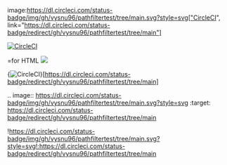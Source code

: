 image:https://dl.circleci.com/status-badge/img/gh/vysnu96/pathfiltertest/tree/main.svg?style=svg["CircleCI", link="https://dl.circleci.com/status-badge/redirect/gh/vysnu96/pathfiltertest/tree/main"]

[![CircleCI](https://dl.circleci.com/status-badge/img/gh/vysnu96/pathfiltertest/tree/main.svg?style=svg)](https://dl.circleci.com/status-badge/redirect/gh/vysnu96/pathfiltertest/tree/main)

=for HTML <a href="https://dl.circleci.com/status-badge/redirect/gh/vysnu96/pathfiltertest/tree/main"><img src="https://dl.circleci.com/status-badge/img/gh/vysnu96/pathfiltertest/tree/main.svg?style=svg"></a>

{<img src="https://dl.circleci.com/status-badge/img/gh/vysnu96/pathfiltertest/tree/main.svg?style=svg" alt="CircleCI" />}[https://dl.circleci.com/status-badge/redirect/gh/vysnu96/pathfiltertest/tree/main]

.. image:: https://dl.circleci.com/status-badge/img/gh/vysnu96/pathfiltertest/tree/main.svg?style=svg
        :target: https://dl.circleci.com/status-badge/redirect/gh/vysnu96/pathfiltertest/tree/main

!https://dl.circleci.com/status-badge/img/gh/vysnu96/pathfiltertest/tree/main.svg?style=svg!:https://dl.circleci.com/status-badge/redirect/gh/vysnu96/pathfiltertest/tree/main
